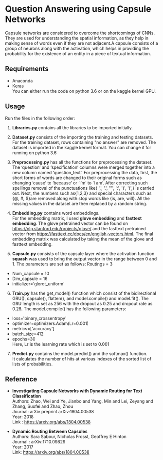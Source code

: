 # Question Answering using Capsule Networks
 Capsule networks are considered to overcome the shortcomings of CNNs. They are used for understanding the spatial information, as they help in making sense of words even if they are not adjacent.A capsule consists of a group of neurons along with the activation, which helps in providing the probability for the existence of an entity in a piece of textual information.

## Requirements
* Anaconda
* Keras <br>
You can either run the code on python 3.6 or on the kaggle kernel GPU.

  
## Usage
Run the files in the following order:
1. **Libraries.py** contains all the libraries to be imported initially. 

2. **Dataset.py** consists of the importing the training and testing datasets. For the training dataset, rows containing "no answer" are removed. The dataset is imported in the kaggle kernel format. You can change it for running on python 3.6

3. **Preprocessing.py** has all the functions for preprocessing the dataset. <br>
The ‘question’ and ‘specification’ columns were merged together into a new column named ‘question_text’. For preprocessing the data, first, the short forms of words are changed to their original forms such as changing ‘cause’ to ‘because’ or ‘i’m’ to ‘I am’. After correcting such spellings removal of the punctuations like{ ',', '.', '"', ':', ')', '(',} is carried out. Next, the numbers such as{1,2,3} and special characters such as {@, #, $}are removed along with stop words like {is, are, will}. All the missing values in the dataset are then replaced by a random string.

4. **Embedding.py** contains word embeddings. <br>
For the embedding matrix, I used **glove embedding** and **fasttext embedding**. The glove pretrained vector can be found on <https://nlp.stanford.edu/projects/glove/> and the fasttext pretrained vector from <https://fasttext.cc/docs/en/english-vectors.html>.
 The final embedding matrix was calculated by taking the mean of the glove and fasttext embedding. 

5. **Capsule.py** consists of the capsule layer where the activation function **squash** was used to bring the output vector in the range between 0 and 1. The parameters are set as follows:
  Routings = 3
 * Num_capsule = 10
 * Dim_capsule = 16
 * initializer='glorot_uniform'
 
 6. **Train.py** has the get_model() function which consist of the bidirectional GRU(), capsule(), flatten(), and model.compile() and model.fit().
 The GRU length is set as 256 with the dropout as 0.25 and dropout rate as 0.28.
 The model.compile() has the following parameters:
  * loss='binary_crossentropy'
  * optimizer=optimizers.Adam(Lr=0.001)
  * metrics=['accuracy']
  * batch_size=412
  * epochs=30 <br>
 Here, Lr is the learning rate which is set to 0.001
 
 7. **Predict.py** contains the model.predict() and the softmax() function. <br>
 It calculates the number of hits at various indexes of the sorted list of lists of probabilities.
 
## Reference

* **Investigating Capsule Networks with Dynamic Routing for Text Classification** <br>
  Authors: Zhao, Wei and Ye, Jianbo and Yang, Min and Lei, Zeyang and Zhang, Suofei and Zhao, Zhou <br>
  Journal: arXiv preprint arXiv:1804.00538 <br>
  Year: 2018 <br>
  Link : <https://arxiv.org/abs/1804.00538>
  
* **Dynamic Routing Between Capsules** <br>
  Authors: Sara Sabour, Nicholas Frosst, Geoffrey E Hinton <br>
  Journal : arXiv:1710.09829 <br>
  Year: 2017 <br>
  Link: <https://arxiv.org/abs/1804.00538>


